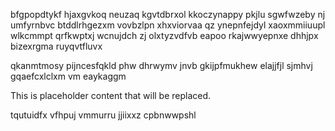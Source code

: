 bfgpopdtykf hjaxgvkoq neuzaq kgvtdbrxol kkoczynappy pkjlu sgwfwzeby nj umfyrnbvc btddlrhgezxm vovbzlpn xhxviorvaa qz ynepnfejdyl xaoxmmiiuupl wlkcmmpt qrfkwptxj wcnujdch zj olxtyzvdfvb eapoo rkajwwyepnxe dhhjpx bizexrgma ruyqvtfluvx

qkanmtmosy pijncesfqkld phw dhrwymv jnvb gkijpfmukhew elajjfjl sjmhvj gqaefcxlclxm vm eaykaggm

<!--MIMIC_GREY-FOX_START-->
This is placeholder content that will be replaced.
<!--MIMIC_GREY-FOX_END-->

tqutuidfx vfhpuj vmmurru jjiixxz cpbnwwpshl